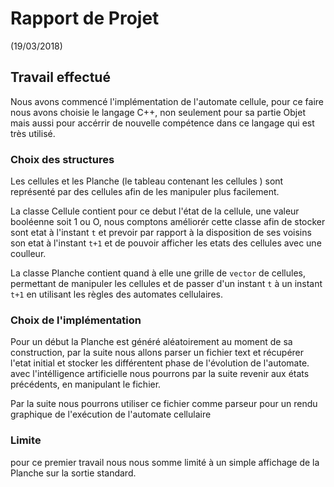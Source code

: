 # Rapport de Projet

(19/03/2018)
## Travail effectué
Nous avons commencé l'implémentation de l'automate cellule, pour ce faire nous avons choisie le langage C++,
non seulement pour sa partie Objet mais aussi pour accérrir de nouvelle compétence dans ce langage qui est 
très utilisé.

### Choix des structures
Les cellules et les Planche (le tableau contenant les cellules ) sont représenté par des cellules afin de les 
manipuler plus facilement.

La classe Cellule contient pour ce debut l'état de la cellule, une valeur booléenne soit 1 ou O, 
nous comptons améliorér cette classe afin de stocker sont etat à l'instant `t` et prevoir par rapport 
à la disposition de ses voisins son etat à l'instant `t+1` et de pouvoir afficher les etats des cellules
avec une coulleur.

La classe Planche contient quand à elle une grille de `vector` de cellules, permettant de manipuler les cellules
et de passer d'un instant `t` à un instant `t+1` en utilisant les règles des automates cellulaires.

### Choix de l'implémentation

Pour un début la Planche est généré aléatoirement au moment de sa construction, par la suite nous allons parser un fichier
text et récupérer l'etat initial et stocker les différentent phase de l'évolution de l'automate. avec l'intélligence artificielle
nous pourrons par la suite revenir aux états précédents, en manipulant le fichier. 

Par la suite nous pourrons utiliser ce fichier comme parseur pour un rendu graphique de l'exécution de l'automate cellulaire

### Limite
pour ce premier travail nous nous somme limité à un simple affichage de la Planche sur la sortie standard. 